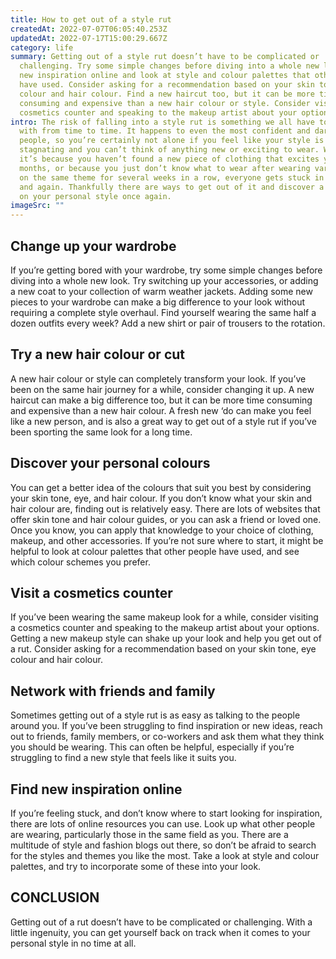 ```yaml
---
title: How to get out of a style rut
createdAt: 2022-07-07T06:05:40.253Z
updatedAt: 2022-07-17T15:00:29.667Z
category: life
summary: Getting out of a style rut doesn’t have to be complicated or
  challenging. Try some simple changes before diving into a whole new look. Find
  new inspiration online and look at style and colour palettes that other people
  have used. Consider asking for a recommendation based on your skin tone, eye
  colour and hair colour. Find a new haircut too, but it can be more time
  consuming and expensive than a new hair colour or style. Consider visiting a
  cosmetics counter and speaking to the makeup artist about your options.
intro: The risk of falling into a style rut is something we all have to deal
  with from time to time. It happens to even the most confident and daring of
  people, so you’re certainly not alone if you feel like your style is
  stagnating and you can’t think of anything new or exciting to wear. Whether
  it’s because you haven’t found a new piece of clothing that excites you in
  months, or because you just don’t know what to wear after wearing variations
  on the same theme for several weeks in a row, everyone gets stuck in a rut now
  and again. Thankfully there are ways to get out of it and discover a new lease
  on your personal style once again.
imageSrc: ""
---
```


## Change up your wardrobe

If you’re getting bored with your wardrobe, try some simple changes before diving into a whole new look. Try switching up your accessories, or adding a new coat to your collection of warm weather jackets. Adding some new pieces to your wardrobe can make a big difference to your look without requiring a complete style overhaul. Find yourself wearing the same half a dozen outfits every week? Add a new shirt or pair of trousers to the rotation.

## Try a new hair colour or cut

A new hair colour or style can completely transform your look. If you’ve been on the same hair journey for a while, consider changing it up. A new haircut can make a big difference too, but it can be more time consuming and expensive than a new hair colour. A fresh new ‘do can make you feel like a new person, and is also a great way to get out of a style rut if you’ve been sporting the same look for a long time.

## Discover your personal colours

You can get a better idea of the colours that suit you best by considering your skin tone, eye, and hair colour. If you don’t know what your skin and hair colour are, finding out is relatively easy. There are lots of websites that offer skin tone and hair colour guides, or you can ask a friend or loved one. Once you know, you can apply that knowledge to your choice of clothing, makeup, and other accessories. If you’re not sure where to start, it might be helpful to look at colour palettes that other people have used, and see which colour schemes you prefer.

## Visit a cosmetics counter

If you’ve been wearing the same makeup look for a while, consider visiting a cosmetics counter and speaking to the makeup artist about your options. Getting a new makeup style can shake up your look and help you get out of a rut. Consider asking for a recommendation based on your skin tone, eye colour and hair colour.

## Network with friends and family

Sometimes getting out of a style rut is as easy as talking to the people around you. If you’ve been struggling to find inspiration or new ideas, reach out to friends, family members, or co-workers and ask them what they think you should be wearing. This can often be helpful, especially if you’re struggling to find a new style that feels like it suits you.

## Find new inspiration online

If you’re feeling stuck, and don’t know where to start looking for inspiration, there are lots of online resources you can use. Look up what other people are wearing, particularly those in the same field as you. There are a multitude of style and fashion blogs out there, so don’t be afraid to search for the styles and themes you like the most. Take a look at style and colour palettes, and try to incorporate some of these into your look.

## CONCLUSION

Getting out of a rut doesn’t have to be complicated or challenging. With a little ingenuity, you can get yourself back on track when it comes to your personal style in no time at all.
